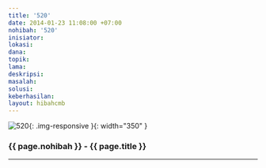 ```yaml
---
title: '520'
date: 2014-01-23 11:08:00 +07:00
nohibah: '520'
inisiator:
lokasi:
dana:
topik:
lama:
deskripsi:
masalah:
solusi:
keberhasilan:
layout: hibahcmb
---
```


![520](/static/img/hibahcmb/520.png){: .img-responsive }{: width="350" }

### {{ page.nohibah }} - {{ page.title }}

---
